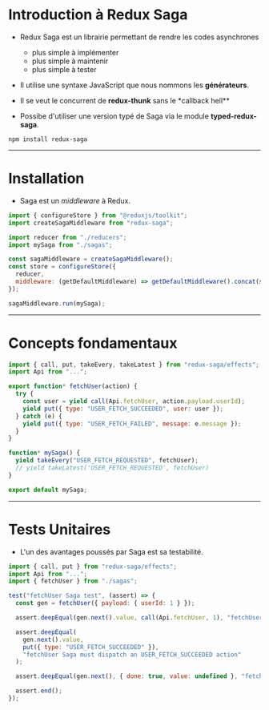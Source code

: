 # Introduction à Redux Saga

- Redux Saga est un librairie permettant de rendre les codes asynchrones

  - plus simple à implémenter
  - plus simple à maintenir
  - plus simple à tester

- Il utilise une syntaxe JavaScript que nous nommons les **générateurs**.
- Il se veut le concurrent de **redux-thunk** sans le \*callback hell\*\*
- Possibe d'utiliser une version typé de Saga via le module **typed-redux-saga**.

```shell
npm install redux-saga
```

---

# Installation

- Saga est un _middleware_ à Redux.

```javascript
import { configureStore } from "@reduxjs/toolkit";
import createSagaMiddleware from "redux-saga";

import reducer from "./reducers";
import mySaga from "./sagas";

const sagaMiddleware = createSagaMiddleware();
const store = configureStore({
  reducer,
  middleware: (getDefaultMiddleware) => getDefaultMiddleware().concat(sagaMiddleware),
});

sagaMiddleware.run(mySaga);
```

---

# Concepts fondamentaux

```javascript
import { call, put, takeEvery, takeLatest } from "redux-saga/effects";
import Api from "...";

export function* fetchUser(action) {
  try {
    const user = yield call(Api.fetchUser, action.payload.userId);
    yield put({ type: "USER_FETCH_SUCCEEDED", user: user });
  } catch (e) {
    yield put({ type: "USER_FETCH_FAILED", message: e.message });
  }
}

function* mySaga() {
  yield takeEvery("USER_FETCH_REQUESTED", fetchUser);
  // yield takeLatest('USER_FETCH_REQUESTED', fetchUser)
}

export default mySaga;
```

---

# Tests Unitaires

- L'un des avantages poussés par Saga est sa testabilité.

```javascript
import { call, put } from "redux-saga/effects";
import Api from "...";
import { fetchUser } from "./sagas";

test("fetchUser Saga test", (assert) => {
  const gen = fetchUser({ payload: { userId: 1 } });

  assert.deepEqual(gen.next().value, call(Api.fetchUser, 1), "fetchUser Saga must call Api.fetchUser(1)");

  assert.deepEqual(
    gen.next().value,
    put({ type: "USER_FETCH_SUCCEEDED" }),
    "fetchUser Saga must dispatch an USER_FETCH_SUCCEEDED action"
  );

  assert.deepEqual(gen.next(), { done: true, value: undefined }, "fetchUser Saga must be done");

  assert.end();
});
```
